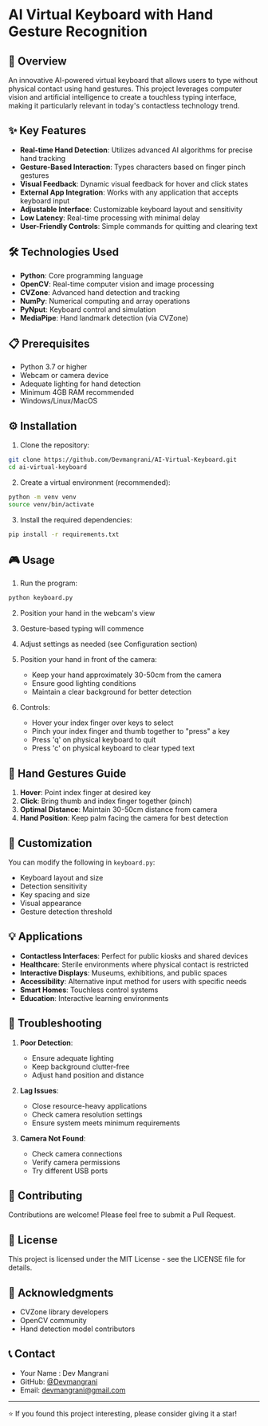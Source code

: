 # AI Virtual Keyboard with Hand Gesture Recognition

## 🚀 Overview
An innovative AI-powered virtual keyboard that allows users to type without physical contact using hand gestures. This project leverages computer vision and artificial intelligence to create a touchless typing interface, making it particularly relevant in today's contactless technology trend.

## ✨ Key Features
- **Real-time Hand Detection**: Utilizes advanced AI algorithms for precise hand tracking
- **Gesture-Based Interaction**: Types characters based on finger pinch gestures
- **Visual Feedback**: Dynamic visual feedback for hover and click states
- **External App Integration**: Works with any application that accepts keyboard input
- **Adjustable Interface**: Customizable keyboard layout and sensitivity
- **Low Latency**: Real-time processing with minimal delay
- **User-Friendly Controls**: Simple commands for quitting and clearing text

## 🛠️ Technologies Used
- **Python**: Core programming language
- **OpenCV**: Real-time computer vision and image processing
- **CVZone**: Advanced hand detection and tracking
- **NumPy**: Numerical computing and array operations
- **PyNput**: Keyboard control and simulation
- **MediaPipe**: Hand landmark detection (via CVZone)

## 📋 Prerequisites
- Python 3.7 or higher
- Webcam or camera device
- Adequate lighting for hand detection
- Minimum 4GB RAM recommended
- Windows/Linux/MacOS

## ⚙️ Installation

1. Clone the repository:
```bash
git clone https://github.com/Devmangrani/AI-Virtual-Keyboard.git
cd ai-virtual-keyboard
```
2. Create a virtual environment (recommended):  
```bash
python -m venv venv
source venv/bin/activate
```
3. Install the required dependencies:  
```bash
pip install -r requirements.txt
```

## 🎮 Usage

1. Run the program:
```bash
python keyboard.py
```
2. Position your hand in the webcam's view
3. Gesture-based typing will commence
4. Adjust settings as needed (see Configuration section)

2. Position your hand in front of the camera:
   - Keep your hand approximately 30-50cm from the camera
   - Ensure good lighting conditions
   - Maintain a clear background for better detection

3. Controls:
   - Hover your index finger over keys to select
   - Pinch your index finger and thumb together to "press" a key
   - Press 'q' on physical keyboard to quit
   - Press 'c' on physical keyboard to clear typed text

## 🎯 Hand Gestures Guide
1. **Hover**: Point index finger at desired key
2. **Click**: Bring thumb and index finger together (pinch)
3. **Optimal Distance**: Maintain 30-50cm distance from camera
4. **Hand Position**: Keep palm facing the camera for best detection

## 🔧 Customization
You can modify the following in `keyboard.py`:
- Keyboard layout and size
- Detection sensitivity
- Key spacing and size
- Visual appearance
- Gesture detection threshold

## 💡 Applications
- **Contactless Interfaces**: Perfect for public kiosks and shared devices
- **Healthcare**: Sterile environments where physical contact is restricted
- **Interactive Displays**: Museums, exhibitions, and public spaces
- **Accessibility**: Alternative input method for users with specific needs
- **Smart Homes**: Touchless control systems
- **Education**: Interactive learning environments

## 🚨 Troubleshooting
1. **Poor Detection**:
   - Ensure adequate lighting
   - Keep background clutter-free
   - Adjust hand position and distance

2. **Lag Issues**:
   - Close resource-heavy applications
   - Check camera resolution settings
   - Ensure system meets minimum requirements

3. **Camera Not Found**:
   - Check camera connections
   - Verify camera permissions
   - Try different USB ports

## 🤝 Contributing
Contributions are welcome! Please feel free to submit a Pull Request.

## 📝 License
This project is licensed under the MIT License - see the LICENSE file for details.

## 🙏 Acknowledgments
- CVZone library developers
- OpenCV community
- Hand detection model contributors

## 📞 Contact
- Your Name : Dev Mangrani
- GitHub: [@Devmangrani](https://github.com/Devmangrani)
- Email: devmangrani@gmail.com

---
⭐️ If you found this project interesting, please consider giving it a star!
